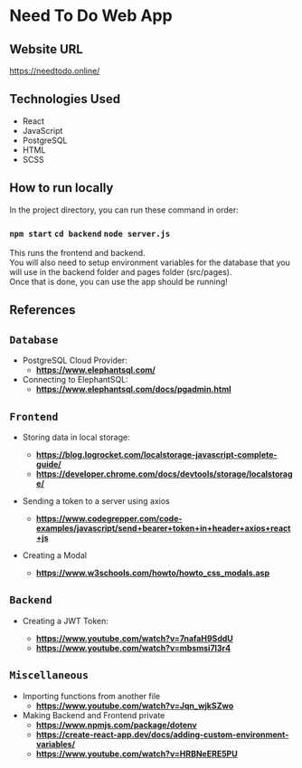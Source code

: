 # Need To Do Web App

## Website URL

https://needtodo.online/

## Technologies Used

- React
- JavaScript
- PostgreSQL
- HTML
- SCSS

## How to run locally

In the project directory, you can run these command in order:

### `npm start` `cd backend` `node server.js`

This runs the frontend and backend.\
You will also need to setup environment variables for the database that you will use in the backend folder and pages folder (src/pages).\
Once that is done, you can use the app should be running!

## References

## `Database`

- PostgreSQL Cloud Provider:
  - **https://www.elephantsql.com/**
- Connecting to ElephantSQL:
  - **https://www.elephantsql.com/docs/pgadmin.html**

## `Frontend`

- Storing data in local storage:

  - **https://blog.logrocket.com/localstorage-javascript-complete-guide/**
  - **https://developer.chrome.com/docs/devtools/storage/localstorage/**

- Sending a token to a server using axios

  - **https://www.codegrepper.com/code-examples/javascript/send+bearer+token+in+header+axios+react+js**

- Creating a Modal
  - **https://www.w3schools.com/howto/howto_css_modals.asp**

## `Backend`

- Creating a JWT Token:

  - **https://www.youtube.com/watch?v=7nafaH9SddU**
  - **https://www.youtube.com/watch?v=mbsmsi7l3r4**

## `Miscellaneous`

- Importing functions from another file
  - **https://www.youtube.com/watch?v=Jqn_wjkSZwo**
- Making Backend and Frontend private
  - **https://www.npmjs.com/package/dotenv**
  - **https://create-react-app.dev/docs/adding-custom-environment-variables/**
  - **https://www.youtube.com/watch?v=HRBNeERE5PU**
